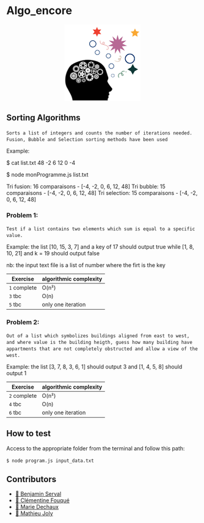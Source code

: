 # Algo_encore
<p align="center">
  <img alt="Algo_encore_logo" src="https://github.com/mathieu-superpose/Algo_encore/blob/master/assets/images/algo_logo.png" height="200"/>
</p>

## Sorting Algorithms

`Sorts a list of integers and counts the number of iterations needed. Fusion, Bubble and Selection sorting methods have been used`

Example:

$ cat list.txt
48 -2 6 12 0 -4

$ node monProgramme.js list.txt


Tri fusion: 16 comparaisons - [-4, -2, 0, 6, 12, 48]
Tri bubble: 15 comparaisons - [-4, -2, 0, 6, 12, 48]
Tri selection: 15 comparaisons - [-4, -2, 0, 6, 12, 48]

### Problem 1:

`Test if a list contains two elements which sum is equal to a specific value.`

Example:
the list [10, 15, 3, 7] and a key of 17 should output true
while [1, 8, 10, 21] and k = 19 should output false

nb: the input text file is a list of number where the firt is the key

|Exercise|algorithmic complexity                                                   
|-|-|
|`1` complete| O(n²)            
|`3` tbc |O(n)
|`5` tbc |only one iteration

### Problem 2:

`Out of a list which symbolizes buildings aligned from east to west, and where value is the building heigth, guess how many building have appartments that are not completely obstructed and allow a view of the west.`

Example:
the list [3, 7, 8, 3, 6, 1] should output 3
and [1, 4, 5, 8] should output 1

|Exercise|algorithmic complexity                                                   
|-|-|
|`2` complete| O(n²)            
|`4` tbc |O(n)
|`6` tbc |only one iteration

## How to test

Access to the appropriate folder from the terminal and follow this path:

` $ node program.js input_data.txt `
 
## Contributors

- [:palm_tree: Benjamin Serval](https://github.com/BenjaminServal)
- [:evergreen_tree: Clémentine Fouqué](https://github.com/Clem-svg)
- [:deciduous_tree: Marie Dechaux](https://github.com/mariedx)
- [:seedling: Mathieu Joly](https://github.com/mathieu-superpose)